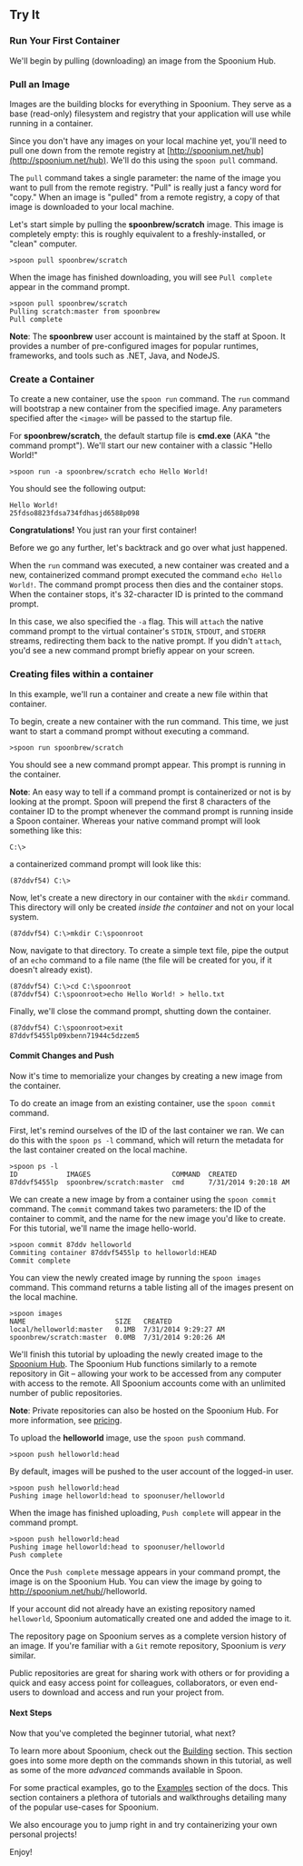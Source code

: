 ## Try It

### Run Your First Container

We'll begin by pulling (downloading) an image from the Spoonium Hub.

### Pull an  Image

Images are the building blocks for everything in Spoonium. They serve as a base (read-only) filesystem and registry that your application will use while running in a container. 

Since you don't have any images on your local machine yet, you'll need to pull one down from the remote registry at [http://spoonium.net/hub](http://spoonium.net/hub). We'll do this using the `spoon pull` command. 

The `pull` command takes a single parameter: the name of the image you want to pull from the remote registry. "Pull" is really just a fancy word for "copy." When an image is "pulled" from a remote registry, a copy of that image is downloaded to your local machine. 

Let's start simple by pulling the **spoonbrew/scratch** image. This image is completely empty: this is roughly equivalent to a freshly-installed, or "clean" computer. 

	>spoon pull spoonbrew/scratch

When the image has finished downloading, you will see `Pull complete` appear in the command prompt. 

	>spoon pull spoonbrew/scratch
	Pulling scratch:master from spoonbrew
	Pull complete

**Note**: The **spoonbrew** user account is maintained by the staff at Spoon. It provides a number of pre-configured images for popular runtimes, frameworks, and tools such as .NET, Java, and NodeJS. 

### Create a Container

To create a new container, use the `spoon run` command. The `run` command will bootstrap a new container from the specified image. Any parameters specified after the `<image>` will be passed to the startup file. 

For **spoonbrew/scratch**, the default startup file is **cmd.exe** (AKA "the command prompt"). We'll start our new container with a classic "Hello World!"

	>spoon run -a spoonbrew/scratch echo Hello World!

You should see the following output: 

	Hello World! 
	25fdso8823fdsa734fdhasjd6588p098

**Congratulations!** You just ran your first container! 

Before we go any further, let's backtrack and go over what just happened.

When the `run` command was executed, a new container was created and a new, containerized command prompt executed the command `echo Hello World!`. The command prompt process then dies and the container stops. When the container stops, it's 32-character ID is printed to the command prompt.

In this case, we also specified the `-a` flag. This will `attach` the native command prompt to the virtual container's `STDIN`, `STDOUT`, and `STDERR` streams, redirecting them back to the native prompt. If you didn't `attach`, you'd see a new command prompt briefly appear on your screen. 

### Creating files within a container

In this example, we'll run a container and create a new file within that container. 

To begin, create a new container with the run command. This time, we just want to start a command prompt without executing a command.

	>spoon run spoonbrew/scratch

You should see a new command prompt appear. This prompt is running in the container. 

**Note**: An easy way to tell if a command prompt is containerized or not is by looking at the prompt. Spoon will prepend the first 8 characters of the container ID to the prompt whenever the command prompt is running inside a Spoon container. Whereas your native command prompt will look something like this:

	C:\>

a containerized command prompt will look like this: 

	(87ddvf54) C:\>

Now, let's create a new directory in our container with the `mkdir` command. This directory will only be created *inside the container* and not on your local system. 

	(87ddvf54) C:\>mkdir C:\spoonroot

Now, navigate to that directory. To create a simple text file, pipe the output of an `echo` command to a file name (the file will be created for you, if it doesn't already exist). 

	(87ddvf54) C:\>cd C:\spoonroot
	(87ddvf54) C:\spoonroot>echo Hello World! > hello.txt

Finally, we'll close the command prompt, shutting down the container. 

	(87ddvf54) C:\spoonroot>exit
	87ddvf5455lp09xbenn71944c5dzzem5

#### Commit Changes and Push

Now it's time to memorialize your changes by creating a new image from the container.

To do create an image from an existing container, use the `spoon commit` command. 

First, let's remind ourselves of the ID of the last container we ran. We can do this with the `spoon ps -l` command, which will return the metadata for the last container created on the local machine.

	>spoon ps -l
	ID            IMAGES                    COMMAND  CREATED
	87ddvf5455lp  spoonbrew/scratch:master  cmd      7/31/2014 9:20:18 AM

We can create a new image by from a container using the `spoon commit` command. The `commit` command takes two parameters: the ID of the container to commit, and the name for the new image you'd like to create. For this tutorial, we'll name the image hello-world.

	>spoon commit 87ddv helloworld
	Commiting container 87ddvf5455lp to helloworld:HEAD
	Commit complete

You can view the newly created image by running the `spoon images` command. This command returns a table listing all of the images present on the local machine.

	>spoon images
	NAME                      SIZE   CREATED
	local/helloworld:master   0.1MB  7/31/2014 9:29:27 AM
	spoonbrew/scratch:master  0.0MB  7/31/2014 9:20:26 AM

We'll finish this tutorial by uploading the newly created image to the [Spoonium Hub](http://spoonium.net/hub). The Spoonium Hub functions similarly to a remote repository in Git – allowing your work to be accessed from any computer with access to the remote. All Spoonium accounts come with an unlimited number of public repositories. 

**Note**: Private repositories can also be hosted on the Spoonium Hub. For more information, see [pricing](http://spoonium.net/pricing). 

To upload the **helloworld** image, use the `spoon push` command. 

	>spoon push helloworld:head

By default, images will be pushed to the user account of the logged-in user. 

	>spoon push helloworld:head
	Pushing image helloworld:head to spoonuser/helloworld

When the image has finished uploading, `Push complete` will appear in the command prompt. 

	>spoon push helloworld:head
	Pushing image helloworld:head to spoonuser/helloworld
	Push complete

Once the `Push complete` message appears in your command prompt, the image is on the Spoonium Hub. You can view the image by going to http://spoonium.net/hub/<your username>/helloworld. 

If your account did not already have an existing repository named `helloworld`, Spoonium automatically created one and added the image to it.

The repository page on Spoonium serves as a complete version history of an image. If you're familiar with a `Git` remote repository, Spoonium is *very* similar. 

Public repositories are great for sharing work with others or for providing a quick and easy access point for colleagues, collaborators, or even end-users to download and access and run your project from. 

#### Next Steps

Now that you've completed the beginner tutorial, what next?

To learn more about Spoonium, check out the [Building](http://spoonium.net/docs#wikiCreatingContainers) section. This section goes into some more depth on the commands shown in this tutorial, as well as some of the more *advanced* commands available in Spoon. 

For some practical examples, go to the [Examples](http://spoonium.net/docs#wikiPullRequiredDependencies) section of the docs. This section containers a plethora of tutorials and walkthroughs detailing many of the popular use-cases for Spoonium. 

We also encourage you to jump right in and try containerizing your own personal projects! 

Enjoy!